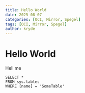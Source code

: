 ```yaml
---
title: Hello World
date: 2025-08-07
categories: [OCI, Mirror, Spegel]
tags: [OCI, Mirror, Spegel]
author: kryde
---
```


# Hello World 

Hell me

 ```tsql
 SELECT *
 FROM sys.tables
 WHERE [name] = 'SomeTable'
 ```
